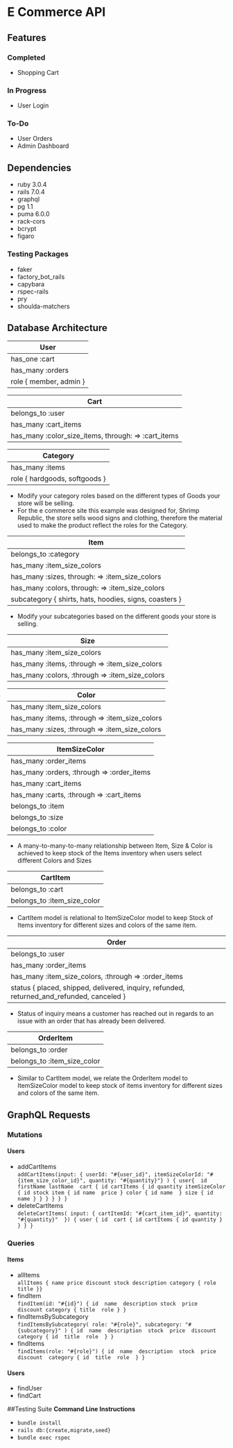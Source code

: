 # E Commerce API

## Features
### Completed
- Shopping Cart

### In Progress
- User Login

### To-Do
- User Orders 
- Admin Dashboard 

## Dependencies
- ruby 3.0.4
- rails 7.0.4 
- graphql
- pg 1.1
- puma 6.0.0
- rack-cors 
- bcrypt 
- figaro
 
### Testing Packages
- faker
- factory_bot_rails
- capybara 
- rspec-rails 
- pry 
- shoulda-matchers

## Database Architecture 
| User |
| ----------- |
| has_one :cart |
| has_many :orders |
| role { member, admin }|

| Cart |
| ----------- |
| belongs_to :user |
| has_many :cart_items |
| has_many :color_size_items, through: => :cart_items |

| Category | 
| ----------- |
| has_many :items |
| role { hardgoods, softgoods } |
- Modify your category roles based on the different types of Goods your store will be selling.
- For the e commerce site this example was designed for, Shrimp Republic, the store sells wood signs and clothing, therefore the material used to make the product reflect the roles for the Category.

| Item |
| ----------- |
| belongs_to :category |
| has_many :item_size_colors |
| has_many :sizes, through: => :item_size_colors |
| has_many :colors, through: => :item_size_colors |
| subcategory { shirts, hats, hoodies, signs, coasters } |
- Modify your subcategories based on the different goods your store is selling.

| Size | 
| ----------- |
| has_many :item_size_colors |
| has_many :items, :through => :item_size_colors | 
| has_many :colors, :through => :item_size_colors | 

| Color |
| ----------- |
| has_many :item_size_colors |
| has_many :items, :through => :item_size_colors |
| has_many :sizes, :through => :item_size_colors |

| ItemSizeColor |
| ----------- |
| has_many :order_items |
| has_many :orders, :through => :order_items |
| has_many :cart_items |
| has_many :carts, :through => :cart_items |
| belongs_to :item |
| belongs_to :size |
| belongs_to :color |
- A many-to-many-to-many relationship between Item, Size & Color is achieved to keep stock of the Items inventory when users select different Colors and Sizes

| CartItem |
| ----------- |
| belongs_to :cart |
| belongs_to :item_size_color |
- CartItem model is relational to ItemSizeColor model to keep Stock of Items inventory for different sizes and colors of the same item.

| Order |
| ----------- |
| belongs_to :user |
| has_many :order_items |
| has_many :item_size_colors, :through => :order_items |
| status { placed, shipped, delivered, inquiry, refunded, returned_and_refunded, canceled } |
- Status of inquiry means a customer has reached out in regards to an issue with an order that has already been delivered.

| OrderItem |
| ----------- |
| belongs_to :order |
| belongs_to :item_size_color |
- Similar to CartItem model, we relate the OrderItem model to ItemSizeColor model to keep stock of items inventory for different sizes and colors of the same item.

## GraphQL Requests
### Mutations 
#### Users
- addCartItems </br>
`addCartItems(input: {
   userId: "#{user_id}",
   itemSizeColorId: "#{item_size_color_id}",
   quantity: "#{quantity}"}
 ) {
   user{ 
     id
     firstName
     lastName 
     cart {
       id
       cartItems {
         id
         quantity
         itemSizeColor {
           id
           stock
           item {
             id
             name 
             price
           }
           color {
             id
             name 
           }
           size {
             id 
             name
           }
         }
       }
     }
   }
 }`</br>
- deleteCartItems</br>
`deleteCartItems(
   input: {
   cartItemId: "#{cart_item_id}",
   quantity: "#{quantity}" 
 }) {
   user {
     id 
     cart {
       id
       cartItems {
         id
         quantity
       }
     }
   }
 }`</br>
### Queries
#### Items 
- allItems </br>
`allItems {
  name
  price
  discount
  stock
  description
  category {
    role 
    title
  }}`</br>
- findItem</br>
`findItem(id: "#{id}") {
  id 
  name 
  description
  stock 
  price 
  discount
  category {
    title 
    role
  }
 }`</br>
- findItemsBySubcategory </br>
`findItemsBySubcategory(
  role: "#{role}",
  subcategory: "#{subcategory}"
) {
  id 
  name 
  description 
  stock 
  price 
  discount 
  category {
    id 
    title 
    role 
  }
}`</br>
- findItems</br>
`findItems(role: "#{role}") {
 id 
 name 
 description 
 stock 
 price 
 discount 
 category {
   id 
   title 
   role 
 }
}`</br>
#### Users
- findUser
- findCart

##Testing Suite
**Command Line Instructions**
- `bundle install`
- `rails db:{create,migrate,seed}`
- `bundle exec rspec`


